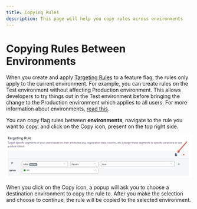 ```yaml
---
title: Copying Rules
description: This page will help you copy rules across environments
---
```


# Copying Rules Between Environments

When you create and apply [Targeting Rules](targetingrules) to a feature flag, the rules only apply to the current environment. For example, you can create rules on the Test environment without affecting Production environment. This allows developers to try things out in the Test environment before bringing the change to the Production environment which applies to all users. For more information about environments, [read this](../projects).

You can copy flag rules between **environments**, navigate to the rule you want to copy, and click on the Copy icon, present on the top right side.

 <div class="justify-content-center border">
    <img src="/assets/img/copy-rules.png" alt="Copy Rules between environments"/>
</div> 

When you click on the Copy icon, a popup will ask you to choose a destination environment to copy the rule to. After you make the selection and choose to continue, the rule will be copied to the selected environment.
